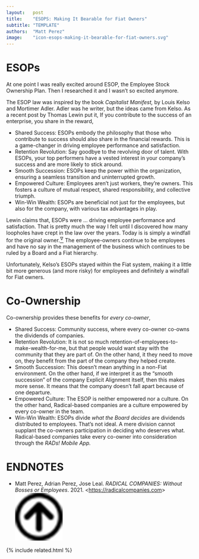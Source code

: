 ```yaml
---
layout:   post
title:    "ESOPS: Making It Bearable for Fiat Owners"
subtitle: "TEMPLATE"
authors:  "Matt Perez"
image:    "icon-esops-making-it-bearable-for-fiat-owners.svg"
---
```


<div style="display:none;">
 <p>At one point I was really excited around ESOP, the Employee Stock Ownership Plan. Then I researched it and I wasn&rsquo;t so excited anymore.</p>
</div>

<h1>ESOPs</h1>
 <p>At one point I was really excited around ESOP, the Employee Stock Ownership Plan. Then I researched it and I wasn&rsquo;t so excited anymore.</p>
 <p>The ESOP law was inspired by the book <em>Capitalist Manifest,</em> by Louis Kelso and Mortimer Adler. Adler was he writer, but the ideas came from Kelso. As a recent post by Thomas Lewin put it, <span class='_quotespan'>If you contribute to the success of an enterprise, you share in the reward,</span></p>
  <ul>
   <li>Shared Success: ESOPs embody the philosophy that those who contribute to success should also share in the financial rewards. This is a game-changer in driving employee performance and satisfaction.</li>
   <li>Retention Revolution: Say goodbye to the revolving door of talent. With ESOPs, your top performers have a vested interest in your company&rsquo;s success and are more likely to stick around.</li>
   <li>Smooth Succession: ESOPs keep the power within the organization, ensuring a seamless transition and uninterrupted growth.</li>
   <li>Empowered Culture: Employees aren&rsquo;t just workers, they&rsquo;re owners. This fosters a culture of mutual respect, shared responsibility, and collective triumph.</li>
   <li>Win-Win Wealth: ESOPs are beneficial not just for the employees, but also for the company, with various tax advantages in play.</li>
  </ul>
 <p>Lewin claims that, ESOPs were <span class='_quotespan'>&hellip; driving employee performance and satisfaction.</span> That is pretty much the way I felt until I discovered how many loopholes have crept in the law over the years. Today is is simply a windfall for the original owner.<a href="#en01"><sup id="bm01">&hairsp;&nabla;&hairsp;</sup></a> The employee-owners continue to be employees and have no say in the management of the business which continues to be ruled by a Board and a <span class='_paradigm'>Fiat</span> hierarchy.</p>
 <p>Unfortunately, Kelso&rsquo;s ESOPs stayed within the <span class='_paradigm'>Fiat</span> system, making it a little bit more generous (and more risky) for employees and definitely a windfall for <span class='_paradigm'>Fiat</span> owners.</p>

<h1>Co-Ownership</h1>
 <p>Co-ownership provides these benefits for <em>every co-owner</em>,</p>
  <ul>
   <li>Shared Success: Community success, where every co-owner co-owns the dividends of companies.</li>
   <li>Retention Revolution: It is not so much retention-of-employees-to-make-wealth-for-me, but that people would want stay with the community that they are part of. On the other hand, it they need to move on, they benefit from the part of the company they helped create.</li>
   <li>Smooth Succession: This doesn&rsquo;t mean anything in a non-<span class='_paradigm'>Fiat</span> environment. On the other hand, if we interpret it as the &ldquo;smooth succession&rdquo; of the company Explicit Alignment itself, then this makes more sense. It means that the company doesn&rsquo;t fall apart because of one departure.</li>
   <li>Empowered Culture: The ESOP is neither empowered nor a culture. On the other hand, <span class='_paradigm'>Radical</span>-based companies are a culture empowered by every co-owner in the team.</li>
   <li>Win-Win Wealth: ESOPs divide <em>what the Board decides</em> are dividends distributed to employees. That&rsquo;s not ideal. A mere division cannot supplant the co-owners participation in deciding who deserves what. <span class='_paradigm'>Radical</span>-based companies take every co-owner into consideration through the <em><span class='_paradigm'>RADs!</span> Mobile App.</em></li>
  </ul>

<h1 class="_section">ENDNOTES</h1>
 <ul>
  <li id="en01">
   <p class="_list-item">
    Matt Perez, Adrian Perez, Jose Leal.
    <em>RADICAL COMPANIES: Without Bosses or Employees</em>.
    2021.
    &lt;<a href="https://radicalcompanies.com" target="_blank">https://radicalcompanies.com</a>&gt;
    <a class="_uparrow" href="#bm01"><img src="/assets/img/arrow-up-icon.png"></a>
   </p>
  </li>
 </ul>

{% include related.html %}
